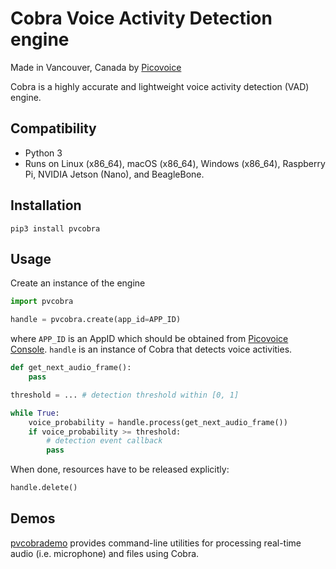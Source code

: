 # Cobra Voice Activity Detection engine

Made in Vancouver, Canada by [Picovoice](https://picovoice.ai)

Cobra is a highly accurate and lightweight voice activity detection (VAD) engine.

## Compatibility

- Python 3
- Runs on Linux (x86_64), macOS (x86_64), Windows (x86_64), Raspberry Pi, NVIDIA Jetson (Nano), and BeagleBone.

## Installation

```console
pip3 install pvcobra
```

## Usage

Create an instance of the engine

```python
import pvcobra

handle = pvcobra.create(app_id=APP_ID)
```
where `APP_ID` is an AppID which should be obtained from [Picovoice Console](https://picovoice.ai/console/). `handle` is an instance of Cobra that detects voice activities.

```python
def get_next_audio_frame():
    pass

threshold = ... # detection threshold within [0, 1]

while True:
    voice_probability = handle.process(get_next_audio_frame())
    if voice_probability >= threshold:
        # detection event callback
        pass
```

When done, resources have to be released explicitly:

```python
handle.delete()
```

## Demos

[pvcobrademo](https://pypi.org/project/pvcobrademo/) provides command-line utilities for processing real-time
audio (i.e. microphone) and files using Cobra.

